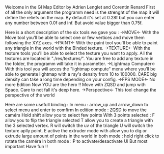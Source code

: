 Welcome in the Gl Map Editor by Adrien Lenglet and Corentin Renard
First of all the only argument the programm need is the strenght of the map
it will define the reliefs on the map. By default it's set at 0.28f but
you can enter any number between 0.0f and inf. But avoid value bigger than 0.75f.

Here is a short description of the six tools we gave you :
                    ->MOVE<-
With the Move tool you'll be able to select one or few vertices
and move them following the XYZ axes.
                    ->PAINT<-
With the paint tool you'll be able to paint any triangle in the world
with the Binded texture.
                   ->TEXTURE<-
With the texture tools you'll be able to select the texture you want to
apply. All the textures are located in "./res/textures/". You are free
to add any texture in the folder, the programm will take it in parametter.
                ->Lightmap Computer<-
With this tool you will acces the "lightmap compute" menu where you'll be able
to generate lightmap with a ray's density from 10 to 100000. CARE big density
can take a long time depending on your config.
                    ->FPS MODE<-
No more Edition Now YOU are the hero !! Move with ZQSD and jump with Space.
Care to not fall it's deep here.
                    ->Perspective<-
This tool change the perspective of the world


Here are some usefull binding : 
In menu : arrow_up and arrow_down to select menu and enter to comfirm
In edition mode : ZQSD to move the caméra
                  Hold shift allow you to select few points
                  With 3 points selected :
                        F allow you to flip the triangle selected
                        T allow you to create a triangle with the 3 selected vertex.
                        R will switch the uv of the triangle
                        U will switch the texture aplly point.
                  E active the extruder mode with allow you to dig or extrude large amount of points in the world
In both mode : hold right click to rotate the caméra
In both mode : P to activate/desactivate UI
But most important Have fun !!
